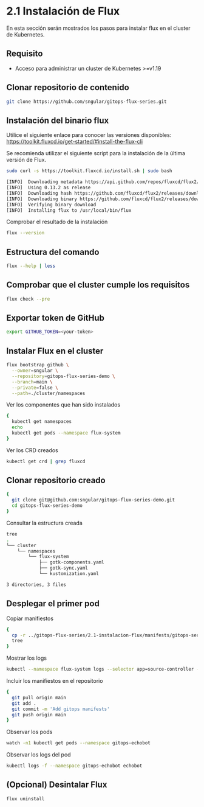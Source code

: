 # 2.1 Instalación de Flux

En esta sección serán mostrados los pasos para instalar flux en el cluster de Kubernetes.

## Requisito

* Acceso para administrar un cluster de Kubernetes >=v1.19

## Clonar repositorio de contenido

```bash
git clone https://github.com/sngular/gitops-flux-series.git
```

## Instalación del binario flux

Utilice el siguiente enlace para conocer las versiones disponibles: <https://toolkit.fluxcd.io/get-started/#install-the-flux-cli>

Se recomienda utilizar el siguiente script para la instalación de la última versión de Flux.

```bash
sudo curl -s https://toolkit.fluxcd.io/install.sh | sudo bash

[INFO]  Downloading metadata https://api.github.com/repos/fluxcd/flux2/releases/latest
[INFO]  Using 0.13.2 as release
[INFO]  Downloading hash https://github.com/fluxcd/flux2/releases/download/v0.13.2/flux_0.13.2_checksums.txt
[INFO]  Downloading binary https://github.com/fluxcd/flux2/releases/download/v0.13.2/flux_0.13.2_darwin_amd64.tar.gz
[INFO]  Verifying binary download
[INFO]  Installing flux to /usr/local/bin/flux
```

Comprobar el resultado de la instalación

```bash
flux --version
```

## Estructura del comando

```bash
flux --help | less
```

## Comprobar que el cluster cumple los requisitos

```bash
flux check --pre
```

## Exportar token de GitHub

```bash
export GITHUB_TOKEN=<your-token>
```

## Instalar Flux en el cluster

```bash
flux bootstrap github \
  --owner=sngular \
  --repository=gitops-flux-series-demo \
  --branch=main \
  --private=false \
  --path=./cluster/namespaces
```

Ver los componentes que han sido instalados

```bash
{
  kubectl get namespaces
  echo
  kubectl get pods --namespace flux-system
}
```

Ver los CRD creados

```bash
kubectl get crd | grep fluxcd
```

## Clonar repositorio creado

```bash
{
  git clone git@github.com:sngular/gitops-flux-series-demo.git
  cd gitops-flux-series-demo
}
```

Consultar la estructura creada

```bash
tree
.
└── cluster
    └── namespaces
        └── flux-system
            ├── gotk-components.yaml
            ├── gotk-sync.yaml
            └── kustomization.yaml

3 directories, 3 files
```

## Desplegar el primer pod

Copiar manifiestos

```bash
{
  cp -r ../gitops-flux-series/2.1-instalacion-flux/manifests/gitops-series cluster/namespaces
  tree
}
```

Mostrar los logs

```bash
kubectl --namespace flux-system logs --selector app=source-controller --follow
```

Incluir los manifiestos en el repositorio

```bash
{
  git pull origin main
  git add .
  git commit -m 'Add gitops manifests'
  git push origin main
}
```

Observar los pods

```bash
watch -n1 kubectl get pods --namespace gitops-echobot
```

Observar los logs del pod

```bash
kubectl logs -f --namespace gitops-echobot echobot
```

## (Opcional) Desintalar Flux

```bash
flux uninstall
```
